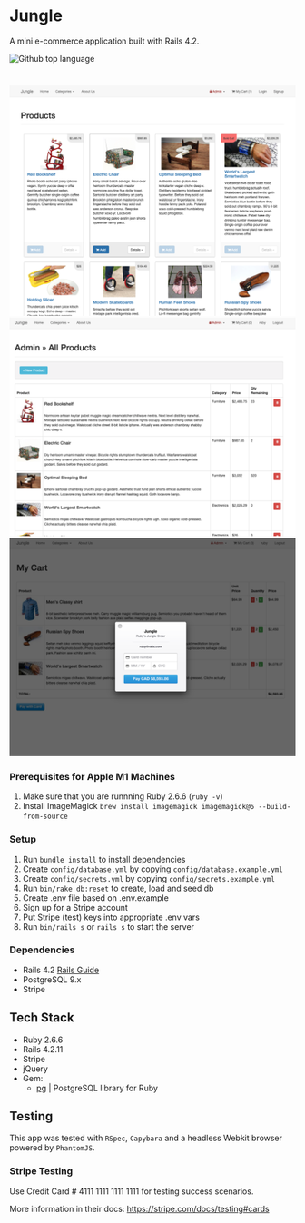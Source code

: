 # Jungle

A mini e-commerce application built with Rails 4.2.

<img alt="Github top language" src="https://img.shields.io/github/languages/top/belalelmi/jungle-rails?style=flat-square&logo=Ruby">

#

![""](https://github.com/belalelmi/jungle-rails/blob/master/lib/assets/Screen%20Shot%202022-01-11%20at%2012.09.33%20AM.png?raw=true)
![""](https://github.com/belalelmi/jungle-rails/blob/master/lib/assets/admin-products-page.png?raw=true)
![""](https://github.com/belalelmi/jungle-rails/blob/master/lib/assets/order_summary.png?raw=true)

### Prerequisites for Apple M1 Machines

1. Make sure that you are runnning Ruby 2.6.6 (`ruby -v`)
1. Install ImageMagick `brew install imagemagick imagemagick@6 --build-from-source`

### Setup

1. Run `bundle install` to install dependencies
2. Create `config/database.yml` by copying `config/database.example.yml`
3. Create `config/secrets.yml` by copying `config/secrets.example.yml`
4. Run `bin/rake db:reset` to create, load and seed db
5. Create .env file based on .env.example
6. Sign up for a Stripe account
7. Put Stripe (test) keys into appropriate .env vars
8. Run `bin/rails s` or `rails s` to start the server

### Dependencies

- Rails 4.2 [Rails Guide](http://guides.rubyonrails.org/v4.2/)
- PostgreSQL 9.x
- Stripe

## Tech Stack

- Ruby 2.6.6
- Rails 4.2.11
- Stripe
- jQuery
- Gem:
  - [pg](https://github.com/ged/ruby-pg) | PostgreSQL library for Ruby

## Testing

This app was tested with `RSpec`, `Capybara` and a headless Webkit browser powered by `PhantomJS`.

### Stripe Testing

Use Credit Card # 4111 1111 1111 1111 for testing success scenarios.

More information in their docs: <https://stripe.com/docs/testing#cards>
